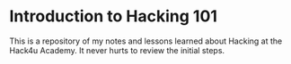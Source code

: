 # Introduction to Hacking 101
This is a repository of my notes and lessons learned about Hacking at the Hack4u Academy. It never hurts to review the initial steps.
